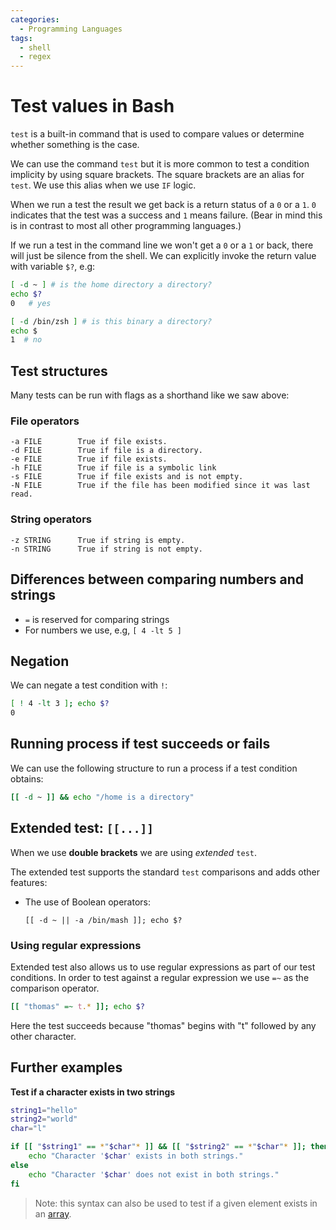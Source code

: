 ```yaml
---
categories:
  - Programming Languages
tags:
  - shell
  - regex
---
```


# Test values in Bash

`test` is a built-in command that is used to compare values or determine whether something is the case.

We can use the command `test` but it is more common to test a condition implicity by using square brackets. The square brackets are an alias for `test`. We use this alias when we use `IF` logic.

When we run a test the result we get back is a return status of a `0` or a `1`. `0` indicates that the test was a success and `1` means failure. (Bear in mind this is in contrast to most all other programming languages.)

If we run a test in the command line we won't get a `0` or a `1` or back, there will just be silence from the shell. We can explicitly invoke the return value with variable `$?`, e.g:

```bash
[ -d ~ ] # is the home directory a directory?
echo $?
0   # yes

[ -d /bin/zsh ] # is this binary a directory?
echo $
1  # no
```

## Test structures

Many tests can be run with flags as a shorthand like we saw above:

### File operators

```
-a FILE        True if file exists.
-d FILE        True if file is a directory.
-e FILE        True if file exists.
-h FILE        True if file is a symbolic link
-s FILE        True if file exists and is not empty.
-N FILE        True if the file has been modified since it was last read.
```

### String operators

```
-z STRING      True if string is empty.
-n STRING      True if string is not empty.
```

## Differences between comparing numbers and strings

- `=` is reserved for comparing strings
- For numbers we use, e.g, `[ 4 -lt 5 ]`

## Negation

We can negate a test condition with `!`:

```bash
[ ! 4 -lt 3 ]; echo $?
0
```

## Running process if test succeeds or fails

We can use the following structure to run a process if a test condition obtains:

```bash
[[ -d ~ ]] && echo "/home is a directory"
```

## Extended test: `[[...]]`

When we use **double brackets** we are using _extended_ `test`.

The extended test supports the standard `test` comparisons and adds other features:

- The use of Boolean operators:
  ```
  [[ -d ~ || -a /bin/mash ]]; echo $?
  ```

### Using regular expressions

Extended test also allows us to use regular expressions as part of our test conditions. In order to test against a regular expression we use `=~` as the comparison operator.

```bash
[[ "thomas" =~ t.* ]]; echo $?
```

Here the test succeeds because "thomas" begins with "t" followed by any other character.

## Further examples

**Test if a character exists in two strings**

```bash
string1="hello"
string2="world"
char="l"

if [[ "$string1" == *"$char"* ]] && [[ "$string2" == *"$char"* ]]; then
    echo "Character '$char' exists in both strings."
else
    echo "Character '$char' does not exist in both strings."
fi
```

> Note: this syntax can also be used to test if a given element exists in an [array](/Programming_Languages/Shell/Lists_and_arrays.md).
